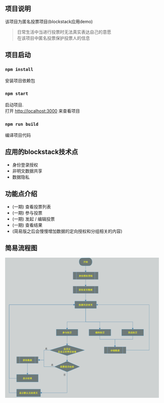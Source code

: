 
## 项目说明
该项目为匿名投票项目(blockstack应用demo)
>日常生活中当进行投票时无法真实表达自己的意愿<br>
>在该项目中匿名投票保护投票人的信息

## 项目启动

### `npm install`
安装项目依赖包

### `npm start`
启动项目.<br>
打开 [http://localhost:3000](http://localhost:3000) 来查看项目

### `npm run build`
编译项目代码

## 应用的blockstack技术点
- 身份登录授权
- 非明文数据共享
- 数据隐私
## 功能点介绍
- (一期) 查看投票列表
- (一期) 参与投票
- (一期) 发起 / 编辑投票
- (一期) 查看结果
- (简易版之后会慢慢增加数据的定向授权和分组相关的内容)
## 简易流程图
![](resources/flowchart_01.png)
